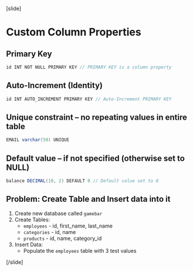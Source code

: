 [slide]

# Custom Column Properties

## Primary Key

```Java
id INT NOT NULL PRIMARY KEY // PRIMARY KEY is a column property
```

## Auto-Increment (Identity)

```Java
id INT AUTO_INCREMENT PRIMARY KEY // Auto-Increment PRIMARY KEY
```

## Unique constraint – no repeating values in entire table

```jAVA
EMAIL varchar(50) UNIQUE
```

## Default value – if not specified (otherwise set to NULL)

```Java
balance DECIMAL(10, 2) DEFAULT 0 // Default value set to 0
```

## Problem: Create Table and Insert data into it

1. Create new database called `gamebar`
2. Create Tables:
   - `employees` - id, first_name, last_name
   - `categories` - id, name
   - `products` - id, name, category_id
3. Insert Data:
   - Populate the `employees` table with 3 test values

[/slide]
